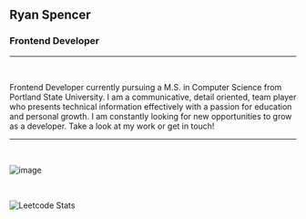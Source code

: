 ## Ryan Spencer

### Frontend Developer

---

<br/>

Frontend Developer currently pursuing a M.S. in Computer Science from Portland State University. I am a communicative, detail oriented, team player who presents technical information effectively with a passion for education and personal growth. I am constantly looking for new opportunities to grow as a developer. Take a look at my work or get in touch!

---
<br/>

![image](https://www.codewars.com/users/kidCorgi/badges/large)

<br/>

![Leetcode Stats](https://leetcard.jacoblin.cool/rspencerDev)

<br/>
